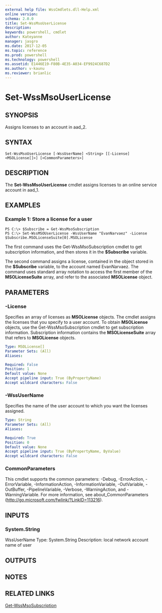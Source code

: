 ```yaml
---
external help file: WssCmdlets.dll-Help.xml
online version: 
schema: 2.0.0
title: Set-WssMsoUserLicense
description: 
keywords: powershell, cmdlet
author: Kateyanne
manager: jasgro
ms.date: 2017-12-05
ms.topic: reference
ms.prod: powershell
ms.technology: powershell
ms.assetid: E1446E19-F80B-4E35-A034-EF9924C687D2
ms.author: v-kaunu
ms.reviewer: brianlic
---
```


# Set-WssMsoUserLicense

## SYNOPSIS
Assigns licenses to an account in aad_2.

## SYNTAX

```
Set-WssMsoUserLicense [-WssUserName] <String> [[-License] <MSOLicense[]>] [<CommonParameters>]
```

## DESCRIPTION
The **Set-WssMsoUserLicense** cmdlet assigns licenses to an online service account in aad_1.

## EXAMPLES

### Example 1: Store a license for a user
```
PS C:\> $Subscribe = Get-WssMsoSubscription
PS C:\> Set-WssMSOUserLicense -WssUserName "EvanNarvaez" -License $Subscribe.MSOLicenseSuite[0].MSOLicense
```

The first command uses the Get-WssMsoSubscription cmdlet to get subscription information, and then stores it in the **$Subscribe** variable.

The second command assigns a license, contained in the object stored in the **$Subscribe** variable, to the account named EvanNarvaez.
The command uses standard array notation to access the first member of the **MSOLicenseSuite** array, and refer to the associated **MSOLicense** object.

## PARAMETERS

### -License
Specifies an array of licenses as **MSOLicense** objects.
The cmdlet assigns the licenses that you specify to a user account.
To obtain **MSOLicense** objects, use the Get-WssMsoSubscription cmdlet to get subscription information.
Subscription information contains the **MSOLicenseSuite** array that refers to **MSOLicense** objects.

```yaml
Type: MSOLicense[]
Parameter Sets: (All)
Aliases: 

Required: False
Position: 1
Default value: None
Accept pipeline input: True (ByPropertyName)
Accept wildcard characters: False
```

### -WssUserName
Specifies the name of the user account to which you want the licenses assigned.

```yaml
Type: String
Parameter Sets: (All)
Aliases: 

Required: True
Position: 0
Default value: None
Accept pipeline input: True (ByPropertyName, ByValue)
Accept wildcard characters: False
```

### CommonParameters
This cmdlet supports the common parameters: -Debug, -ErrorAction, -ErrorVariable, -InformationAction, -InformationVariable, -OutVariable, -OutBuffer, -PipelineVariable, -Verbose, -WarningAction, and -WarningVariable. For more information, see about_CommonParameters (http://go.microsoft.com/fwlink/?LinkID=113216).

## INPUTS

### System.String
WssUserName
Type: System.String
Description: local network account name of user

## OUTPUTS

## NOTES

## RELATED LINKS

[Get-WssMsoSubscription](./Get-WssMsoSubscription.md)

